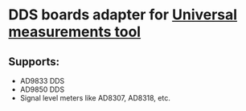 # DDS boards adapter for [Universal measurements tool](../../meter_ui)

## Supports:
- AD9833 DDS
- AD9850 DDS
- Signal level meters like AD8307, AD8318, etc.
